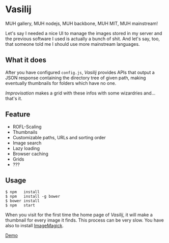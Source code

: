 Vasilij
=======
MUH gallery, MUH nodejs, MUH backbone, MUH MIT, MUH mainstream!

Let's say I needed a nice UI to manage the images stored in my server and the previous software I used is actually a bunch of shit.
And let's say, too, that someone told me I should use more mainstream languages.

What it does
------------
After you have configured `config.js`, *Vasilij* provides APIs that output a JSON response containing the directory tree of given path, making eventually thumbnails for folders which have no one.

*Improvisation* makes a grid with these infos with some wizardries and... that's it.

Feature
-------
- ROFL-Scaling
- Thumbnails
- Customizable paths, URLs and sorting order
- Image search
- Lazy loading
- Browser caching
- Grids
- ???

Usage
-----
```
$ npm   install
$ npm   install -g bower
$ bower install
$ npm   start
```

When you visit for the first time the home page of *Vasilij*, it will make a thumbnail for every image it finds.
This process can be very slow. You have also to install [ImageMagick](http://www.imagemagick.org).

[Demo](http://vasilij.giovannicapuano.net)
